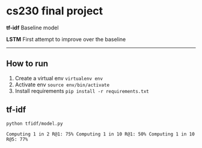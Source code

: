 # cs230 final project

**tf-idf** Baseline model

**LSTM** First attempt to improve over the baseline

---

## How to run
1. Create a virtual env
`virtualenv env`
2. Activate env
`source env/bin/activate`
3. Install requirements
`pip install -r requirements.txt`

## tf-idf
`python tfidf/model.py`

`
Computing 1 in 2 R@1: 75%
Computing 1 in 10 R@1: 50%
Computing 1 in 10 R@5: 77%
`
